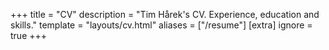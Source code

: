 +++
title = "CV"
description = "Tim Hårek's CV. Experience, education and skills."
template = "layouts/cv.html"
aliases = ["/resume"]
[extra]
ignore = true
+++
